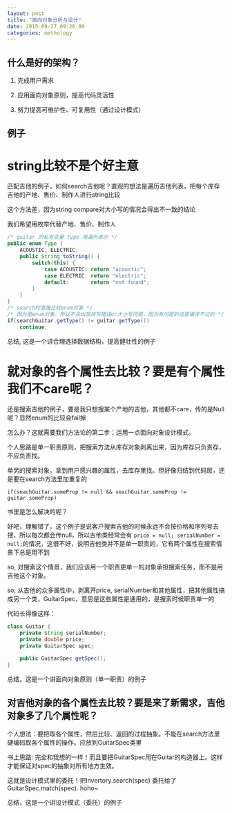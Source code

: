 ```yaml
---
layout: post
title: "面向对象分析与设计"
date: 2015-09-27 09:26:00
categories: methology
---
```


## 什么是好的架构？

1. 完成用户需求

2. 应用面向对象原则，提高代码灵活性

3. 努力提高可维护性、可复用性（通过设计模式）

## 例子

# string比较不是个好主意

匹配吉他的例子，如何search吉他呢？直观的想法是遍历吉他列表，把每个库存吉他的产地、售价、制作人进行string比较

这个方法差，因为string compare对大小写的情况会得出不一致的结论

我们希望用枚举代替产地、售价、制作人

```java
/* guitar 的私有变量 type 用遍历表示 */
public enum Type {
    ACOUSTIC, ELECTRIC;
    public String toString() {
        switch(this) {
            case ACOUSTIC: return "acoustic";
            case ELECTRIC: return "electric";
            default:       return "not found";
        }
    }
}
/* search时直接比较enum对象 */
/* 因为是enum对象，所以不会出现拼写错误or大小写问题，因为有问题的话是编译不过的 */
if(searchGuitar.getType() != guitar.getType())
    continue;
```

总结, 这是一个讲合理选择数据结构，提高健壮性的例子


# 就对象的各个属性去比较？要是有个属性我们不care呢？

还是搜索吉他的例子，要是我只想搜某个产地的吉他，其他都不care，传的是Null呢？显然enum的比较会fail掉

怎么办？这就需要我们方法论的第二步：运用一点面向对象设计模式。

个人思路是单一职责原则，把搜索方法从库存对象剥离出来，因为库存只负责存，不应负责找。

单另的搜索对象，拿到用户感兴趣的属性，去库存里找。但好像归结到代码层，还是要在search方法里加重复的

`if(seachGuitar.someProp != null && seachGuitar.someProp != guitar.someProp)`

书里是怎么解决的呢？

好吧，理解错了，这个例子是说客户搜索吉他的时候永远不会按价格和序列号去搜，所以每次都会传null，所以吉他类经常会有
`price = null; serialNumber = null;`的情况，这很不好，说明吉他类并不是单一职责的，它有两个属性在搜索情景下总是用不到

so, 对搜索这个情景，我们应该用一个职责更单一的对象承担搜索任务，而不是用吉他这个对象。

so, 从吉他的众多属性中，剥离开price, serialNumber和其他属性，把其他属性搞成另一个类，GuitarSpec，意思是这些属性是通用的，是搜索时候职责单一的

代码长得像这样：

```java
class Guitar {
    private String serialNumber;
    private double price;
    private GuitarSpec spec;

    public GuitarSpec getSpec();
}
```

总结，这是一个讲面向对象原则（单一职责）的例子

## 对吉他对象的各个属性去比较？要是来了新需求，吉他对象多了几个属性呢？

个人想法：要把取各个属性，然后比较、返回的过程抽象。不能在search方法里硬编码取各个属性的操作。应放到GuitarSpec类里

书上思路: 完全和我想的一样！而且要把GuitarSpec用在Guitar的构造器上。这样才能保证对spec的抽象对所有地方生效。

这就是设计模式里的委托！把Invertory.search(spec) 委托给了 GuitarSpec.match(spec). hoho~

总结，这是一个讲设计模式（委托）的例子